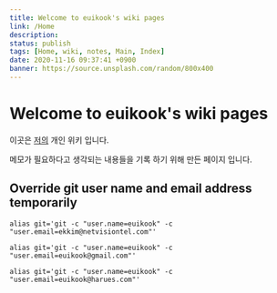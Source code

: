 ```yaml
---
title: Welcome to euikook's wiki pages
link: /Home
description: 
status: publish
tags: [Home, wiki, notes, Main, Index]
date: 2020-11-16 09:37:41 +0900
banner: https://source.unsplash.com/random/800x400
---
```


# Welcome to euikook's wiki pages

이곳은 [저의](About.md) 개인 위키 입니다. 

메모가 필요하다고 생각되는 내용들을 기록 하기 위해 만든 페이지 입니다.

## Override git user name and email address temporarily
```
alias git='git -c "user.name=euikook" -c "user.email=ekkim@netvisiontel.com"'
```
```
alias git='git -c "user.name=euikook" -c "user.email=euikook@gmail.com"'
```
```
alias git='git -c "user.name=euikook" -c "user.email=euikook@harues.com"'
```